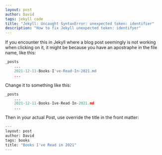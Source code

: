 ```yaml
---
layout: post
author: David
tags: jekyll code
title: "Jekyll: Uncaught SyntaxError: unexpected token: identifier"
description: "How to fix Jekyll unexpected token: identifyer"
---
```


If you encounter this in Jekyll where a blog post seemingly is not working when clicking on it, it might be because you have an apostraphe in the file name, like this:

~~~ python
_posts
    ...
    2021-12-11-Books-I've-Read-In-2021.md
    ...
~~~

Change it to something like this:

~~~ python
_posts
    ...
    2021-12-11-Books-Ive-Read-In-2021.md
    ...
~~~

Then in your actual Post, use override the title in the front matter:

~~~ python
---
layout: post
author: David
tags: books
title: "Books I've Read in 2021"
---
~~~
